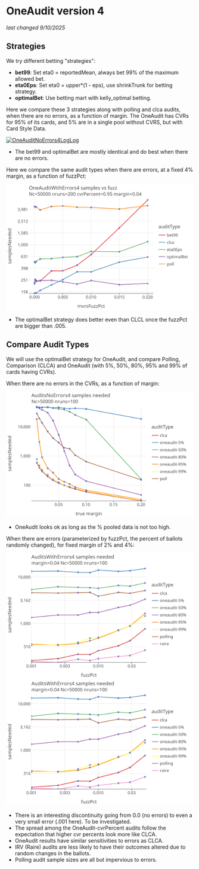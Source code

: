 # OneAudit version 4 
_last changed 9/10/2025_

## Strategies

We try different betting "strategies":

* **bet99**: Set eta0 = reportedMean, always bet 99% of the maximum allowed bet.
* **eta0Eps**: Set eta0 = upper*(1 - eps), use shrinkTrunk for betting strategy.
* **optimalBet**: Use betting mart with kelly_optimal betting.

Here we compare these 3 strategies along with polling and clca audits, when there are no errors, as a function of margin. 
The OneAudit has CVRs for 95% of its cards, and 5% are in a single pool without CVRS, but with Card Style Data.

<a href="https://johnlcaron.github.io/rlauxe/docs/plots/oneaudit4/OneAuditNoErrors4/OneAuditNoErrors4LogLog.html" rel="OneAuditNoErrors4LogLog">![OneAuditNoErrors4LogLog](plots/oneaudit4/OneAuditNoErrors4LogLog/OneAuditNoErrors4LogLog.png)</a>

* The bet99 and optimalBet are mostly identical and do best when there are no errors.

Here we compare the same audit types when there are errors, at a fixed 4% margin, as a function of fuzzPct:

<a href="https://johnlcaron.github.io/rlauxe/docs/plots/oneaudit4/OneAuditwithErrors4/OneAuditWithErrors4LogLinear.html" rel="OneAuditWithErrors4LogLinear">![OneAuditWithErrors4LogLinear](plots/oneaudit4/OneAuditwithErrors4/OneAuditWithErrors4LogLinear.png)</a>

* The optimalBet strategy does better even than CLCL once the fuzzPct are bigger than .005.

## Compare Audit Types

We will use the optimalBet strategy for OneAudit, and compare Polling, Comparison (CLCA) and OneAudit (with 5%, 50%, 80%, 95% and 99% of cards having CVRs).

When there are no errors in the CVRs, as a function of margin:

<a href="https://johnlcaron.github.io/rlauxe/docs/plots/oneaudit4/AuditsNoErrors4/AuditsNoErrors4LogLinear.html" rel="AuditsNoErrors4LogLinear">![AuditsNoErrors4LogLinear](plots/oneaudit4/AuditsNoErrors4/AuditsNoErrors4LogLinear.png)</a>

* OneAudit looks ok as long as the % pooled data is not too high.

When there are errors (parameterized by fuzzPct, the percent of ballots randomly changed), for fixed margin of 2% and 4%:

<a href="https://johnlcaron.github.io/rlauxe/docs/plots/oneaudit4/AuditsWithErrors4/AuditsWithErrors4LogLog.html" rel="AuditsWithErrors4LogLog">![AuditsWithErrors4LogLog](plots/oneaudit4/AuditsWithErrors4/AuditsWithErrors4LogLog.png)</a>
<a href="https://johnlcaron.github.io/rlauxe/docs/plots/oneaudit4/AuditsWithErrors4/AuditsWithErrors4LogLog.html" rel="AuditsNoErrors4LogLog">![AuditsNoErrors4LogLog](plots/oneaudit4/AuditsWithErrors4/AuditsWithErrors4LogLog.png)</a>

* There is an interesting discontinuity going from 0.0 (no errors) to even a very small error (.001 here). To be investigated.
* The spread among the OneAudit-cvrPercent audits follow the expectation that higher cvr percents look more like CLCA. 
* OneAudit results have similar sensitivities to errors as CLCA.
* IRV (Raire) audits are less likely to have their outcomes altered due to random changes in the ballots.
* Polling audit sample sizes are all but impervious to errors.
